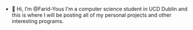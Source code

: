 - 👋 Hi, I’m @Farid-Yous
I'm a computer science student in UCD Dublin and this is where I will be posting all of my personal projects and other interesting programs.
